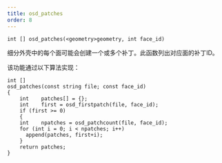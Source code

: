 ```yaml
---
title: osd_patches
order: 8
---
```

`int [] osd_patches(<geometry>geometry, int face_id)`

细分外壳中的每个面可能会创建一个或多个补丁。此函数列出对应面的补丁ID。

该功能通过以下算法实现：

```vex
int []
osd_patches(const string file; const face_id)
{
    int    patches[] = {};
    int    first = osd_firstpatch(file, face_id);
    if (first >= 0)
    {
    int    npatches = osd_patchcount(file, face_id);
    for (int i = 0; i < npatches; i++)
      append(patches, first+i);
    }
    return patches;
}

```
